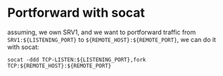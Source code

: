 # Portforward with socat

assuming, we own SRV1, and we want to portforward traffic from `SRV1:${LISTENING_PORT}` to `${REMOTE_HOST}:${REMOTE_PORT}`,
we can do it with socat:
```
socat -ddd TCP-LISTEN:${LISTENING_PORT},fork TCP:${REMOTE_HOST}:${REMOTE_PORT}
```
